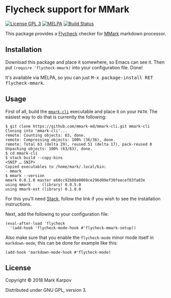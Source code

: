 # Flycheck support for MMark

[![License GPL 3](https://img.shields.io/badge/license-GPL_3-green.svg)](http://www.gnu.org/licenses/gpl-3.0.txt)
[![MELPA](https://melpa.org/packages/flycheck-mmark-badge.svg)](https://melpa.org/#/flycheck-mmark)
[![Build Status](https://travis-ci.org/mmark-md/flycheck-mmark.svg?branch=master)](https://travis-ci.org/mmark-md/flycheck-mmark)

This package provides a [Flycheck](http://www.flycheck.org) checker for
[MMark](https://github.com/mmark-md/mmark) markdown processor.

## Installation

Download this package and place it somewhere, so Emacs can see it. Then put
`(require 'flycheck-mmark)` into your configuration file. Done!

It's available via MELPA, so you can just <kbd>M-x package-install RET
flycheck-mmark</kbd>.

## Usage

First of all, build the [`mmark-cli`](https://github.com/mmark-md/mmark-cli)
executable and place it on your `PATH`. The easiest way to do that is
currently the following:

```
$ git clone https://github.com/mmark-md/mmark-cli.git mmark-cli
Cloning into 'mmark-cli'...
remote: Counting objects: 63, done.
remote: Compressing objects: 100% (36/36), done.
remote: Total 63 (delta 29), reused 51 (delta 17), pack-reused 0
Unpacking objects: 100% (63/63), done.
$ cd mmark-cli
$ stack build --copy-bins
<SNIP … SNIP>
Copied executables to /home/mark/.local/bin:
- mmark
$ mmark --version
mmark 0.0.1.0 master e60cc92b88e0069ce296d09ef30feecef83fa03e
using mmark     (library) 0.0.5.0
using mmark-ext (library) 0.1.0.0
```

For this you'll need
[Stack](https://docs.haskellstack.org/en/stable/README/), follow the link if
you wish to see the installation instructions.

Next, add the following to your configuration file:

```emacs-lisp
(eval-after-load 'flycheck
  '(add-hook 'flycheck-mode-hook #'flycheck-mmark-setup))
```

Also make sure that you enable the `flycheck-mode` minor mode itself in
`markdown-mode`, this can be done for example like this:

```emacs-lisp
(add-hook 'markdown-mode-hook #'flycheck-mode)
```

## License

Copyright © 2018 Mark Karpov

Distributed under GNU GPL, version 3.
